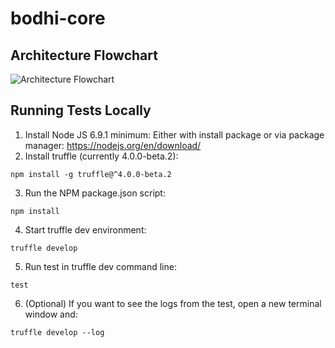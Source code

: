 # bodhi-core

## Architecture Flowchart
![Architecture Flowchart](https://github.com/bodhiproject/bodhi-core/blob/master/architecture_flowchart.png)

## Running Tests Locally
1. Install Node JS 6.9.1 minimum: Either with install package or via package manager: https://nodejs.org/en/download/
2. Install truffle (currently 4.0.0-beta.2):
```
npm install -g truffle@^4.0.0-beta.2
```
3. Run the NPM package.json script:
```
npm install
```
4. Start truffle dev environment:
```
truffle develop
```
5. Run test in truffle dev command line:
```
test
```
6. (Optional) If you want to see the logs from the test, open a new terminal window and:
```
truffle develop --log
```
